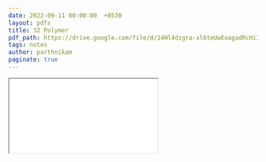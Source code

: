 ```yaml
---
date: 2022-09-11 00:00:00  +0530
layout: pdfs
title: 32 Polymer
pdf_path: https://drive.google.com/file/d/14Hl4dzgra-xl6teUwEoagadRcHiIcYA7/preview?usp=sharing
tags: notes
author: parthnikam
paginate: true
---
```


<iframe class="embed-pdf" src="{{ page.pdf_path }}#toolbar=0" seamless="seamless" scrolling="no" style="overflow:hidden"></iframe>
